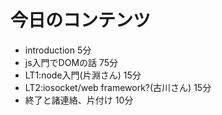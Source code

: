 
# 今日のコンテンツ

- introduction 5分
- js入門でDOMの話 75分
- LT1:node入門(片淵さん) 15分
- LT2:iosocket/web framework?(古川さん) 15分
- 終了と諸連絡、片付け 10分
